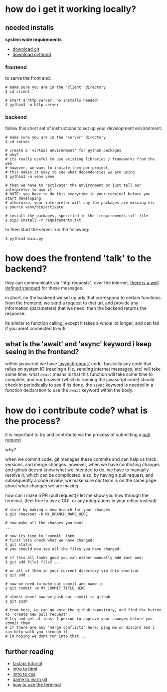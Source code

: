 # how do i get it working locally?

## needed installs

**system wide requirements**

- [download git](https://git-scm.com/book/en/v2/Getting-Started-Installing-Git)
- [download python3](https://www.python.org/downloads/)

### frontend

to serve the front end:
```
# make sure you are in the 'client' directory
$ cd client

# start a http server, no installs needed!
$ python3 -m http.server
```

### backend 

follow this short set of instructions to set up your development environment:
```
# make sure you are in the 'server' directory
$ cd server

# create a 'virtual environment' for python packages
# why?
# its really useful to use existing libraries / frameworks from the web
# however, we want to isolate them per project,
# this makes it easy to see what dependencies we are using
$ python3 -m venv venv

# then we have to 'activate' the environment or just tell our interpreter to use it
# NOTE: you have to do this everytime in your terminal before you start developing
# otherwise, your interpreter will say the packages are missing etc
$ source venv/bin/activate

# install the packages, specified in the 'requirements.txt' file
$ pip3 install -r requirements.txt
```
to then start the server run the following:

```$ python3 main.py```

# how does the frontend 'talk' to the backend?

they can communicate via "http requests", over the internet.
[there is a well defined standard](https://developer.mozilla.org/en-US/docs/Web/HTTP/Guides/Messages) for these messages.

in short, on the backend we set up urls that correspond to certain functions.
from the frontend, we send a request to that url, and provide any information (parameters) that we need.
then the backend returns the response.

its similar to function calling, except it takes a whole lot longer, and can fail if you arent connected to wifi.

## what is the 'await' and 'async' keyword i keep seeing in the frontend?

within javascript we have ['asynchronous'](https://developer.mozilla.org/en-US/docs/Learn_web_development/Extensions/Async_JS) code. basically any code that relies on system IO (reading a file, sending internet messages, etc) will take some time.
what `await` means is that this function will take some time to complete, and our browser (which is running the javascript code) should check in periodically to see if its done.
the `async` keyword is needed in a function declaration to use the `await` keyword within the body.

# how do i contribute code? what is the process?

it is important to try and contribute via the process of submitting a [pull request](https://docs.github.com/en/pull-requests/collaborating-with-pull-requests/proposing-changes-to-your-work-with-pull-requests/creating-a-pull-request)

why?

when we commit code, git manages these commits and can help us track versions, and merge changes. however, when we have conflicting changes and github doesnt know what we intended to do, we have to manually resolve it, which can be complicated.
also, by having a pull request, and subsequently a code review, we make sure our team is on the same page about what changes we are making.

how can i make a PR (pull request)? let me show you how through the terminal. (feel free to use a GUI, or any integrations in your editor instead)
```
# start by making a new branch for your changes
$ git checkout -b MY_BRANCH_NAME_HERE

# now make all the changes you want
...

# now its time to 'commit' them
# first lets check what we have changed:
$ git status
# you should now see all the files you have changed.

# if this all looks good you can either manually add each one:
$ git add file1 file2 ...

# or all of them in your current directory via this shortcut
$ git add .

# now we need to make our commit and name it
$ git commit -m MY_COMMIT_TITLE_HERE

# almost done! now we push our commit to github
$ git push

# from here, we can go onto the github repository, and find the button to 'create new pull request'
# try and get at least 1 person to approve your changes before you commit them
# if there are any 'merge conflicts' here, ping me on discord and i can help walk you through it
# im hoping we dont run into that...
```

## further reading

- [fastapi tutorial](https://fastapi.tiangolo.com/tutorial/#run-the-code)
- [intro to html](https://developer.mozilla.org/en-US/docs/Learn_web_development/Core/Structuring_content/Basic_HTML_syntax)
- [intro to css](https://developer.mozilla.org/en-US/docs/Learn_web_development/Core/Styling_basics/What_is_CSS)
- [game to learn git](https://learngitbranching.js.org)
- [how to use the terminal](https://developer.mozilla.org/en-US/docs/Learn_web_development/Getting_started/Environment_setup/Command_line)
